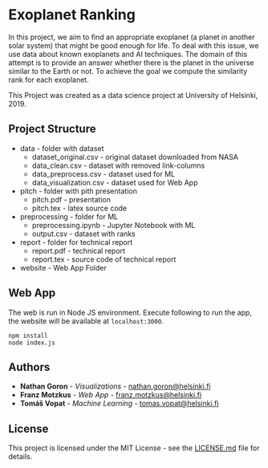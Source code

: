 # Exoplanet Ranking

In this project, we aim to find an appropriate exoplanet (a planet in another solar system) that might be good enough for life. To deal with this issue, we use data about known exoplanets and AI techniques. The domain of this attempt is to provide an answer whether there is the planet in the universe similar to the Earth or not. To achieve the goal we compute the similarity rank for each exoplanet.

This Project was created as a data science project at University of Helsinki, 2019.

## Project Structure

* data - folder with dataset
  * dataset_original.csv - original dataset downloaded from NASA
  * data_clean.csv - dataset with removed link-columns
  * data_preprocess.csv - dataset used for ML
  * data_visualization.csv - dataset used for Web App
* pitch - folder with pith presentation
  * pitch.pdf - presentation
  * pitch.tex - latex source code
* preprocessing - folder for ML
  * preprocessing.ipynb - Jupyter Notebook with ML
  * output.csv - dataset with ranks
* report - folder for technical report
  * report.pdf - technical report
  * report.tex - source code of technical report
* website - Web App Folder

## Web App

The web is run in Node JS environment. Execute following to run the app, the website will be available at `localhost:3000`.
```
npm install
node index.js
```

## Authors

* **Nathan Goron** - *Visualizations* - <nathan.goron@helsinki.fi>
* **Franz Motzkus** - *Web App* - <franz.motzkus@helsinki.fi>
* **Tomáš Vopat** - *Machine Learning* - <tomas.vopat@helsinki.fi>

## License

This project is licensed under the MIT License - see the [LICENSE.md](LICENSE.md) file for details.
